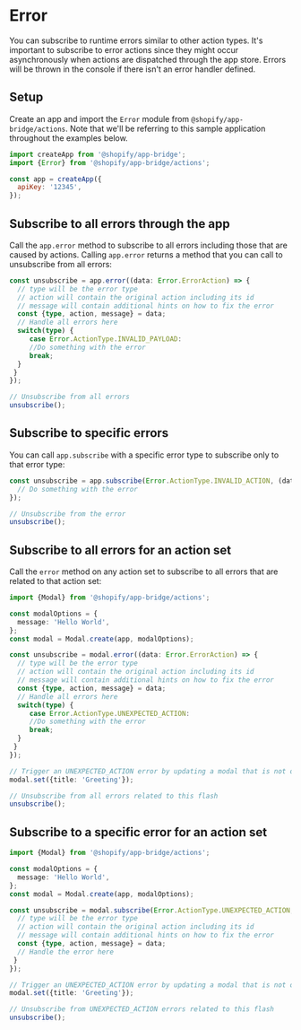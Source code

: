 # Error

You can subscribe to runtime errors similar to other action types. It's important to subscribe to error actions since they might occur asynchronously when actions are dispatched through the app store. Errors will be thrown in the console if there isn't an error handler defined.

## Setup

Create an app and import the `Error` module from `@shopify/app-bridge/actions`. Note that we'll be referring to this sample application throughout the examples below.

```js
import createApp from '@shopify/app-bridge';
import {Error} from '@shopify/app-bridge/actions';

const app = createApp({
  apiKey: '12345',
});
```

## Subscribe to all errors through the app

Call the `app.error` method to subscribe to all errors including those that are caused by actions. Calling `app.error` returns a method that you can call to unsubscribe from all errors:

```ts
const unsubscribe = app.error((data: Error.ErrorAction) => {
  // type will be the error type
  // action will contain the original action including its id
  // message will contain additional hints on how to fix the error
  const {type, action, message} = data;
  // Handle all errors here
  switch(type) {
     case Error.ActionType.INVALID_PAYLOAD:
     //Do something with the error
     break;
  }
 }
});

// Unsubscribe from all errors
unsubscribe();
```

## Subscribe to specific errors

You can call `app.subscribe` with a specific error type to subscribe only to that error type:

```ts
const unsubscribe = app.subscribe(Error.ActionType.INVALID_ACTION, (data: Error.ErrorAction) => {
  // Do something with the error
});

// Unsubscribe from the error
unsubscribe();
```

## Subscribe to all errors for an action set

Call the `error` method on any action set to subscribe to all errors that are related to that action set:

```ts
import {Modal} from '@shopify/app-bridge/actions';

const modalOptions = {
  message: 'Hello World',
};
const modal = Modal.create(app, modalOptions);

const unsubscribe = modal.error((data: Error.ErrorAction) => {
  // type will be the error type
  // action will contain the original action including its id
  // message will contain additional hints on how to fix the error
  const {type, action, message} = data;
  // Handle all errors here
  switch(type) {
     case Error.ActionType.UNEXPECTED_ACTION:
     //Do something with the error
     break;
  }
 }
});

// Trigger an UNEXPECTED_ACTION error by updating a modal that is not opened
modal.set({title: 'Greeting'});

// Unsubscribe from all errors related to this flash
unsubscribe();
```

## Subscribe to a specific error for an action set

```ts
import {Modal} from '@shopify/app-bridge/actions';

const modalOptions = {
  message: 'Hello World',
};
const modal = Modal.create(app, modalOptions);

const unsubscribe = modal.subscribe(Error.ActionType.UNEXPECTED_ACTION, (data: Error.ErrorAction) => {
  // type will be the error type
  // action will contain the original action including its id
  // message will contain additional hints on how to fix the error
  const {type, action, message} = data;
  // Handle the error here
 }
});

// Trigger an UNEXPECTED_ACTION error by updating a modal that is not opened
modal.set({title: 'Greeting'});

// Unsubscribe from UNEXPECTED_ACTION errors related to this flash
unsubscribe();
```

